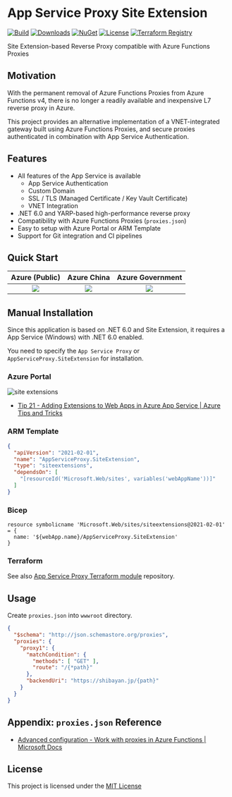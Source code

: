 # App Service Proxy Site Extension
 
[![Build](https://github.com/shibayan/AppServiceProxy.SiteExtension/workflows/Build/badge.svg)](https://github.com/shibayan/AppServiceProxy.SiteExtension/actions/workflows/build.yml)
[![Downloads](https://badgen.net/nuget/dt/AppServiceProxy.SiteExtension)](https://www.nuget.org/packages/AppServiceProxy.SiteExtension/)
[![NuGet](https://badgen.net/nuget/v/AppServiceProxy.SiteExtension)](https://www.nuget.org/packages/AppServiceProxy.SiteExtension/)
[![License](https://badgen.net/github/license/shibayan/AppServiceProxy.SiteExtension)](https://github.com/shibayan/AppServiceProxy.SiteExtension/blob/master/LICENSE)
[![Terraform Registry](https://badgen.net/badge/terraform/registry/5c4ee5)](https://registry.terraform.io/modules/shibayan/appservice-proxy/azurerm/latest)

Site Extension-based Reverse Proxy compatible with Azure Functions Proxies

## Motivation

With the permanent removal of Azure Functions Proxies from Azure Functions v4, there is no longer a readily available and inexpensive L7 reverse proxy in Azure.

This project provides an alternative implementation of a VNET-integrated gateway built using Azure Functions Proxies, and secure proxies authenticated in combination with App Service Authentication.

## Features

- All features of the App Service is available
  - App Service Authentication
  - Custom Domain
  - SSL / TLS (Managed Certificate / Key Vault Certificate)
  - VNET Integration
- .NET 6.0 and YARP-based high-performance reverse proxy
- Compatibility with Azure Functions Proxies (`proxies.json`)
- Easy to setup with Azure Portal or ARM Template
- Support for Git integration and CI pipelines

## Quick Start

| Azure (Public) | Azure China | Azure Government |
| :---: | :---: | :---: |
| <a href="https://portal.azure.com/#create/Microsoft.Template/uri/https%3A%2F%2Fraw.githubusercontent.com%2Fshibayan%2FAppServiceProxy.SiteExtension%2Fmaster%2Fazuredeploy.json" target="_blank"><img src="https://aka.ms/deploytoazurebutton" /></a> | <a href="https://portal.azure.cn/#create/Microsoft.Template/uri/https%3A%2F%2Fraw.githubusercontent.com%2Fshibayan%2FAppServiceProxy.SiteExtension%2Fmaster%2Fazuredeploy.json" target="_blank"><img src="https://aka.ms/deploytoazurebutton" /></a> | <a href="https://portal.azure.us/#create/Microsoft.Template/uri/https%3A%2F%2Fraw.githubusercontent.com%2Fshibayan%2FAppServiceProxy.SiteExtension%2Fmaster%2Fazuredeploy.json" target="_blank"><img src="https://aka.ms/deploytoazurebutton" /></a> |

## Manual Installation

Since this application is based on .NET 6.0 and Site Extension, it requires a App Service (Windows) with .NET 6.0 enabled.

You need to specify the `App Service Proxy` or `AppServiceProxy.SiteExtension` for installation.

### Azure Portal

![site extensions](https://user-images.githubusercontent.com/1356444/141622631-7d5c71c8-da20-4353-a898-141fdda73814.png)

- [Tip 21 - Adding Extensions to Web Apps in Azure App Service | Azure Tips and Tricks](https://microsoft.github.io/AzureTipsAndTricks/blog/tip21.html)

### ARM Template

```json
{
  "apiVersion": "2021-02-01",
  "name": "AppServiceProxy.SiteExtension",
  "type": "siteextensions",
  "dependsOn": [
    "[resourceId('Microsoft.Web/sites', variables('webAppName'))]"
  ]
}
```

### Bicep

```bicep
resource symbolicname 'Microsoft.Web/sites/siteextensions@2021-02-01' = {
  name: '${webApp.name}/AppServiceProxy.SiteExtension'
}
```

### Terraform

See also [App Service Proxy Terraform module](https://github.com/shibayan/terraform-azurerm-appservice-proxy) repository.

## Usage

Create `proxies.json` into `wwwroot` directory.

```json
{
  "$schema": "http://json.schemastore.org/proxies",
  "proxies": {
    "proxy1": {
      "matchCondition": {
        "methods": [ "GET" ],
        "route": "/{*path}"
      },
      "backendUri": "https://shibayan.jp/{path}"
    }
  }
}
```

## Appendix: `proxies.json` Reference

- [Advanced configuration - Work with proxies in Azure Functions | Microsoft Docs](https://docs.microsoft.com/en-us/azure/azure-functions/functions-proxies#advanced-configuration)

## License

This project is licensed under the [MIT License](https://github.com/shibayan/AppServiceProxy.SiteExtension/blob/master/LICENSE)
